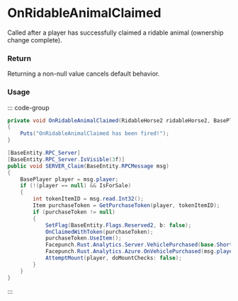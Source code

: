 # OnRidableAnimalClaimed
<Badge type="info" text="Animal"/><Badge type="danger" text="Carbon Compatible"/><Badge type="warning" text="Oxide Compatible"/>
Called after a player has successfully claimed a ridable animal (ownership change complete).

### Return
Returning a non-null value cancels default behavior.

### Usage
::: code-group
```csharp [Example]
private void OnRidableAnimalClaimed(RidableHorse2 ridableHorse2, BasePlayer local0)
{
	Puts("OnRidableAnimalClaimed has been fired!");
}
```
```csharp [Source — Assembly-CSharp @ RidableHorse2]
[BaseEntity.RPC_Server]
[BaseEntity.RPC_Server.IsVisible(3f)]
public void SERVER_Claim(BaseEntity.RPCMessage msg)
{
	BasePlayer player = msg.player;
	if (!(player == null) && IsForSale)
	{
		int tokenItemID = msg.read.Int32();
		Item purchaseToken = GetPurchaseToken(player, tokenItemID);
		if (purchaseToken != null)
		{
			SetFlag(BaseEntity.Flags.Reserved2, b: false);
			OnClaimedWithToken(purchaseToken);
			purchaseToken.UseItem();
			Facepunch.Rust.Analytics.Server.VehiclePurchased(base.ShortPrefabName);
			Facepunch.Rust.Analytics.Azure.OnVehiclePurchased(msg.player, this);
			AttemptMount(player, doMountChecks: false);
		}
	}
}

```
:::
